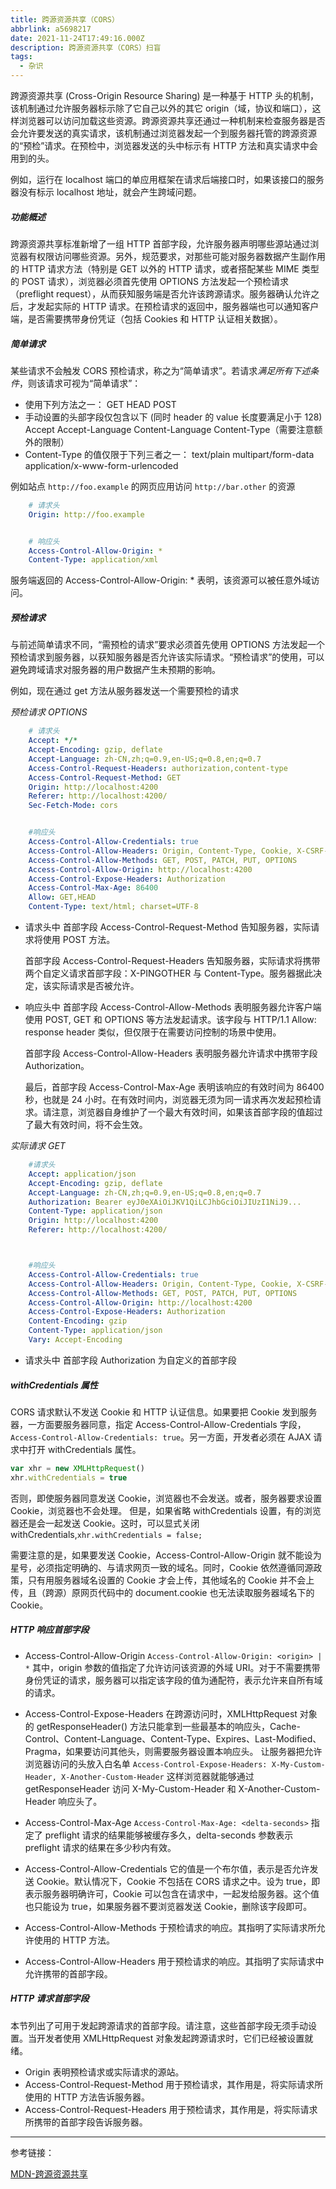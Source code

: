 ```yaml
---
title: 跨源资源共享（CORS）
abbrlink: a5698217
date: 2021-11-24T17:49:16.000Z
description: 跨源资源共享（CORS）扫盲
tags:
  - 杂识
---
```


跨源资源共享 (Cross-Origin Resource Sharing) 是一种基于 HTTP 头的机制，该机制通过允许服务器标示除了它自己以外的其它 origin（域，协议和端口），这样浏览器可以访问加载这些资源。跨源资源共享还通过一种机制来检查服务器是否会允许要发送的真实请求，该机制通过浏览器发起一个到服务器托管的跨源资源的“预检”请求。在预检中，浏览器发送的头中标示有 HTTP 方法和真实请求中会用到的头。

<!-- more -->

例如，运行在 localhost 端口的单应用框架在请求后端接口时，如果该接口的服务器没有标示 localhost 地址，就会产生跨域问题。

##### 功能概述

跨源资源共享标准新增了一组 HTTP 首部字段，允许服务器声明哪些源站通过浏览器有权限访问哪些资源。另外，规范要求，对那些可能对服务器数据产生副作用的 HTTP 请求方法（特别是 GET 以外的 HTTP 请求，或者搭配某些 MIME 类型的 POST 请求），浏览器必须首先使用 OPTIONS 方法发起一个预检请求（preflight request），从而获知服务端是否允许该跨源请求。服务器确认允许之后，才发起实际的 HTTP 请求。在预检请求的返回中，服务器端也可以通知客户端，是否需要携带身份凭证（包括 Cookies 和 HTTP 认证相关数据）。

##### 简单请求

某些请求不会触发 CORS 预检请求，称之为“简单请求”。若请求*满足所有下述条件*，则该请求可视为“简单请求”：

- 使用下列方法之一：
  GET
  HEAD
  POST
- 手动设置的头部字段仅包含以下 (同时 header 的 value 长度要满足小于 128)
  Accept
  Accept-Language
  Content-Language
  Content-Type（需要注意额外的限制）
- Content-Type 的值仅限于下列三者之一：
  text/plain
  multipart/form-data
  application/x-www-form-urlencoded

例如站点 `http://foo.example` 的网页应用访问 `http://bar.other` 的资源

```yaml
    # 请求头
    Origin: http://foo.example


    # 响应头
    Access-Control-Allow-Origin: *
    Content-Type: application/xml
```

服务端返回的 Access-Control-Allow-Origin: \* 表明，该资源可以被任意外域访问。

##### 预检请求

与前述简单请求不同，“需预检的请求”要求必须首先使用 OPTIONS 方法发起一个预检请求到服务器，以获知服务器是否允许该实际请求。“预检请求”的使用，可以避免跨域请求对服务器的用户数据产生未预期的影响。

例如，现在通过 get 方法从服务器发送一个需要预检的请求

_预检请求 OPTIONS_

```yaml
    # 请求头
    Accept: */*
    Accept-Encoding: gzip, deflate
    Accept-Language: zh-CN,zh;q=0.9,en-US;q=0.8,en;q=0.7
    Access-Control-Request-Headers: authorization,content-type
    Access-Control-Request-Method: GET
    Origin: http://localhost:4200
    Referer: http://localhost:4200/
    Sec-Fetch-Mode: cors


    #响应头
    Access-Control-Allow-Credentials: true
    Access-Control-Allow-Headers: Origin, Content-Type, Cookie, X-CSRF-TOKEN, Accept, Authorization, X-XSRF-TOKEN, X-Requested-With, enctype
    Access-Control-Allow-Methods: GET, POST, PATCH, PUT, OPTIONS
    Access-Control-Allow-Origin: http://localhost:4200
    Access-Control-Expose-Headers: Authorization
    Access-Control-Max-Age: 86400
    Allow: GET,HEAD
    Content-Type: text/html; charset=UTF-8

```

- 请求头中
  首部字段 Access-Control-Request-Method 告知服务器，实际请求将使用 POST 方法。

  首部字段 Access-Control-Request-Headers 告知服务器，实际请求将携带两个自定义请求首部字段：X-PINGOTHER 与 Content-Type。服务器据此决定，该实际请求是否被允许。

- 响应头中
  首部字段 Access-Control-Allow-Methods 表明服务器允许客户端使用 POST, GET 和 OPTIONS 等方法发起请求。该字段与 HTTP/1.1 Allow: response header 类似，但仅限于在需要访问控制的场景中使用。

  首部字段 Access-Control-Allow-Headers 表明服务器允许请求中携带字段 Authorization。

  最后，首部字段 Access-Control-Max-Age 表明该响应的有效时间为 86400 秒，也就是 24 小时。在有效时间内，浏览器无须为同一请求再次发起预检请求。请注意，浏览器自身维护了一个最大有效时间，如果该首部字段的值超过了最大有效时间，将不会生效。

_实际请求 GET_

```yaml
    #请求头
    Accept: application/json
    Accept-Encoding: gzip, deflate
    Accept-Language: zh-CN,zh;q=0.9,en-US;q=0.8,en;q=0.7
    Authorization: Bearer eyJ0eXAiOiJKV1QiLCJhbGciOiJIUzI1NiJ9...
    Content-Type: application/json
    Origin: http://localhost:4200
    Referer: http://localhost:4200/



    #响应头
    Access-Control-Allow-Credentials: true
    Access-Control-Allow-Headers: Origin, Content-Type, Cookie, X-CSRF-TOKEN, Accept, Authorization, X-XSRF-TOKEN, X-Requested-With, enctype
    Access-Control-Allow-Methods: GET, POST, PATCH, PUT, OPTIONS
    Access-Control-Allow-Origin: http://localhost:4200
    Access-Control-Expose-Headers: Authorization
    Content-Encoding: gzip
    Content-Type: application/json
    Vary: Accept-Encoding

```

- 请求头中
  首部字段 Authorization 为自定义的首部字段

##### withCredentials 属性

CORS 请求默认不发送 Cookie 和 HTTP 认证信息。如果要把 Cookie 发到服务器，一方面要服务器同意，指定 Access-Control-Allow-Credentials 字段，`Access-Control-Allow-Credentials: true`。另一方面，开发者必须在 AJAX 请求中打开 withCredentials 属性。

```js
var xhr = new XMLHttpRequest()
xhr.withCredentials = true
```

否则，即使服务器同意发送 Cookie，浏览器也不会发送。或者，服务器要求设置 Cookie，浏览器也不会处理。
但是，如果省略 withCredentials 设置，有的浏览器还是会一起发送 Cookie。这时，可以显式关闭 withCredentials,`xhr.withCredentials = false;`

需要注意的是，如果要发送 Cookie，Access-Control-Allow-Origin 就不能设为星号，必须指定明确的、与请求网页一致的域名。同时，Cookie 依然遵循同源政策，只有用服务器域名设置的 Cookie 才会上传，其他域名的 Cookie 并不会上传，且（跨源）原网页代码中的 document.cookie 也无法读取服务器域名下的 Cookie。

##### HTTP 响应首部字段

- Access-Control-Allow-Origin
  `Access-Control-Allow-Origin: <origin> | *`
  其中，origin 参数的值指定了允许访问该资源的外域 URI。对于不需要携带身份凭证的请求，服务器可以指定该字段的值为通配符，表示允许来自所有域的请求。

- Access-Control-Expose-Headers
  在跨源访问时，XMLHttpRequest 对象的 getResponseHeader() 方法只能拿到一些最基本的响应头，Cache-Control、Content-Language、Content-Type、Expires、Last-Modified、Pragma，如果要访问其他头，则需要服务器设置本响应头。
  让服务器把允许浏览器访问的头放入白名单
  `Access-Control-Expose-Headers: X-My-Custom-Header, X-Another-Custom-Header`
  这样浏览器就能够通过 getResponseHeader 访问 X-My-Custom-Header 和 X-Another-Custom-Header 响应头了。

- Access-Control-Max-Age
  `Access-Control-Max-Age: <delta-seconds>`
  指定了 preflight 请求的结果能够被缓存多久，delta-seconds 参数表示 preflight 请求的结果在多少秒内有效。

- Access-Control-Allow-Credentials
  它的值是一个布尔值，表示是否允许发送 Cookie。默认情况下，Cookie 不包括在 CORS 请求之中。设为 true，即表示服务器明确许可，Cookie 可以包含在请求中，一起发给服务器。这个值也只能设为 true，如果服务器不要浏览器发送 Cookie，删除该字段即可。

- Access-Control-Allow-Methods
  于预检请求的响应。其指明了实际请求所允许使用的 HTTP 方法。

- Access-Control-Allow-Headers
  用于预检请求的响应。其指明了实际请求中允许携带的首部字段。

##### HTTP 请求首部字段

本节列出了可用于发起跨源请求的首部字段。请注意，这些首部字段无须手动设置。当开发者使用 XMLHttpRequest 对象发起跨源请求时，它们已经被设置就绪。

- Origin 表明预检请求或实际请求的源站。
- Access-Control-Request-Method 用于预检请求，其作用是，将实际请求所使用的 HTTP 方法告诉服务器。
- Access-Control-Request-Headers 用于预检请求，其作用是，将实际请求所携带的首部字段告诉服务器。

---

参考链接：

[MDN-跨源资源共享](https://developer.mozilla.org/zh-CN/docs/Web/HTTP/CORS)
